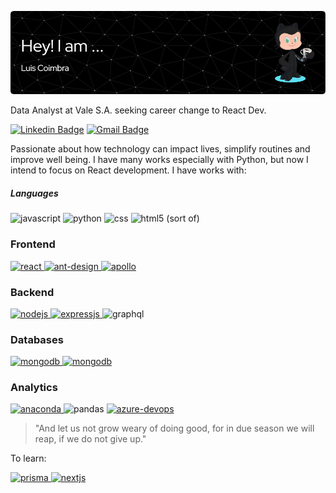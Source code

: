 <!--
**luisggc/luisggc** is a ✨ _special_ ✨ repository because its `README.md` (this file) appears on your GitHub profile.

Here are some ideas to get you started:

- 🔭 I’m currently working on ...
- 🌱 I’m currently learning ...
- 👯 I’m looking to collaborate on ...
- 🤔 I’m looking for help with ...
- 💬 Ask me about ...
- 📫 How to reach me: ...
- 😄 Pronouns: ...
- ⚡ Fun fact: ...
-->

![Header](./github-header-image.png)

Data Analyst at Vale S.A. seeking career change to React Dev.

[![Linkedin Badge](https://img.shields.io/badge/-Luis%20Coimbra-6633cc?style=flat-square&logo=Linkedin&logoColor=white&link=https://www.linkedin.com/in/luis-coimbra/)](https://www.linkedin.com/in/luis-coimbra/) 
[![Gmail Badge](https://img.shields.io/badge/-luiscoimbraeng@outlook.com-6633cc?style=flat-square&logo=Gmail&logoColor=white&link=mailto:luiscoimbraeng@outlook.com)](mailto:luiscoimbraeng@outlook.com)

Passionate about how technology can impact lives, simplify routines and improve well being.
I have many works especially with Python, but now I intend to focus on React development. I have works with:


##### Languages


  <a target="_blank" rel="noreferrer"> <img src="https://img.shields.io/badge/javascript-%23323330.svg?style=for-the-badge&logo=javascript&logoColor=%23F7DF1E" alt="javascript" height="20"/> </a>
  <a target="_blank" rel="noreferrer"> <img src="https://img.shields.io/badge/python-3670A0?style=for-the-badge&logo=python&logoColor=ffdd54" alt="python" height="20"/> </a>
  <a target="_blank" rel="noreferrer"> <img src="https://img.shields.io/badge/css3-%231572B6.svg?style=for-the-badge&logo=css3&logoColor=white" alt="css" height="20"/> </a>
  <a target="_blank" rel="noreferrer"> <img src="https://img.shields.io/badge/html5-%23E34F26.svg?style=for-the-badge&logo=html5&logoColor=white" alt="html5" height="20"/> </a> (sort of)
  

### Frontend
<a href="https://reactjs.org/" target="_blank" rel="noreferrer"> <img src="https://img.shields.io/badge/react-%2320232a.svg?style=for-the-badge&logo=react&logoColor=%2361DAFB" alt="react" height="20"/> </a> 
 <a href="https://ant.design/" target="_blank" rel="noreferrer"> <img src="https://img.shields.io/badge/-AntDesign-%230170FE?style=for-the-badge&logo=ant-design&logoColor=white" alt="ant-design" height="20"/> </a> 
   <a href="https://www.apollographql.com/" target="_blank" rel="noreferrer"> <img src="https://img.shields.io/badge/-ApolloGraphQL-311C87?style=for-the-badge&logo=apollo-graphql" alt="apollo" height="20"/> </a> 
  
  ### Backend
  <a href="https://nodejs.org/en/" target="_blank" rel="noreferrer"> <img src="https://img.shields.io/badge/node.js-6DA55F?style=for-the-badge&logo=node.js&logoColor=white" alt="nodejs" height="20"/> </a> 
  <a href="https://expressjs.com/pt-br/" target="_blank" rel="noreferrer"> <img src="https://img.shields.io/badge/express.js-%23404d59.svg?style=for-the-badge&logo=express&logoColor=%2361DAFB" alt="expressjs" height="20"/> </a> 
  <a target="_blank" rel="noreferrer"> <img src="https://img.shields.io/badge/-GraphQL-E10098?style=for-the-badge&logo=graphql&logoColor=white" alt="graphql" height="20"/> </a>

  ### Databases
  <a href="https://www.mongodb.com/" target="_blank" rel="noreferrer"> <img src="https://img.shields.io/badge/MongoDB-%234ea94b.svg?style=for-the-badge&logo=mongodb&logoColor=white" alt="mongodb" height="20"/> </a>
  <a href="https://www.mysql.com/" target="_blank" rel="noreferrer"> <img src="https://img.shields.io/badge/mysql-%2300f.svg?style=for-the-badge&logo=mysql&logoColor=white" alt="mongodb" height="20"/> </a>
  
  ### Analytics
  <a href="https://anaconda.org/" target="_blank" rel="noreferrer"> <img src="https://img.shields.io/badge/Anaconda-%2344A833.svg?style=for-the-badge&logo=anaconda&logoColor=white" alt="anaconda" height="20"/> </a> 
  <a target="_blank" rel="noreferrer"> <img src="https://img.shields.io/badge/pandas-%23150458.svg?style=for-the-badge&logo=pandas&logoColor=white" alt="pandas" height="20"/> </a>
   <a href="https://azure.microsoft.com/pt-br/services/devops/" target="_blank" rel="noreferrer"> <img src="https://img.shields.io/badge/azure-%230072C6.svg?style=for-the-badge&logo=microsoftazure&logoColor=white" alt="azure-devops" height="20"/> </a>
  
> "And let us not grow weary of doing good, for in due season we will reap, if we do not give up."

To learn:

  <a href="https://www.prisma.io/" target="_blank" rel="noreferrer"> <img src="https://img.shields.io/badge/Prisma-3982CE?style=for-the-badge&logo=Prisma&logoColor=white" alt="prisma" height="20"/> </a>
  <a href="https://nextjs.org/" target="_blank" rel="noreferrer"> <img src="https://img.shields.io/badge/Next-black?style=for-the-badge&logo=next.js&logoColor=white" alt="nextjs" height="20"/> </a>
